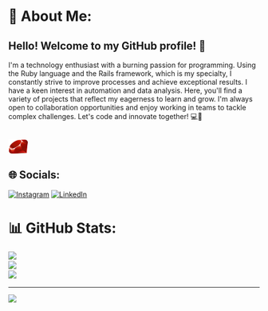 # 💫 About Me:
## Hello! Welcome to my GitHub profile! 👋
I'm a technology enthusiast with a burning passion for programming. Using the Ruby language and the Rails framework, which is my specialty, I constantly strive to improve processes and achieve exceptional results. I have a keen interest in automation and data analysis. Here, you'll find a variety of projects that reflect my eagerness to learn and grow. I'm always open to collaboration opportunities and enjoy working in teams to tackle complex challenges. Let's code and innovate together! 💻🌟

<div style="display: inline_block"><br>
    <img align="center"alt="RafaPython"height="30"width="40"src="https://raw.githubusercontent.com/devicons/devicon/master/icons/ruby/ruby-original.svg">
   
   
  
 
 
</div>



## 🌐 Socials:
[![Instagram](https://img.shields.io/badge/Instagram-%23E4405F.svg?logo=Instagram&logoColor=white)](https://instagram.com/https://www.instagram.com/jackson_amatti/) [![LinkedIn](https://img.shields.io/badge/LinkedIn-%230077B5.svg?logo=linkedin&logoColor=white)](https://linkedin.com/in/https://www.linkedin.com/in/jackson-amatti-dev/) 


# 📊 GitHub Stats:
![](https://github-readme-stats.vercel.app/api?username=jacksonamatti&theme=nightowl&hide_border=false&include_all_commits=true&count_private=true)<br/>
![](https://github-readme-streak-stats.herokuapp.com/?user=jacksonamatti&theme=nightowl&hide_border=false)<br/>
![](https://github-readme-stats.vercel.app/api/top-langs/?username=jacksonamatti&theme=nightowl&hide_border=false&include_all_commits=true&count_private=true&layout=compact)

---
[![](https://visitcount.itsvg.in/api?id=jacksonamatti&icon=1&color=1)](https://visitcount.itsvg.in)

<!-- Proudly created with GPRM ( https://gprm.itsvg.in ) -->

